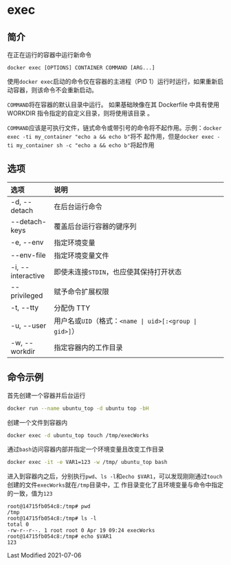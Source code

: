 # exec

## 简介

在正在运行的容器中运行新命令

```
docker exec [OPTIONS] CONTAINER COMMAND [ARG...]
```

使用`docker exec`启动的命令仅在容器的主进程（PID 1）运行时运行，如果重新启动容器，则该命令不会重新启动。

`COMMAND`将在容器的默认目录中运行。 如果基础映像在其 Dockerfile 中具有使用 WORKDIR 指令指定的自定义目录，则将使用该目录
。

`COMMAND`应该是可执行文件，链式命令或带引号的命令将不起作用。示例：`docker exec -ti my_container "echo a && echo b"`将不
起作用，但是`docker exec -ti my_container sh -c "echo a && echo b"`将起作用

## 选项

<style>
table th:first-of-type {
    width: 20%;
}
</style>

| 选项              | 说明                                                    |
| :---------------- | :------------------------------------------------------ |
| -d, --detach      | 在后台运行命令                                          |
| --detach-keys     | 覆盖后台运行容器的键序列                                |
| -e, --env         | 指定环境变量                                            |
| --env-file        | 指定环境变量文件                                        |
| -i, --interactive | 即使未连接`STDIN`，也应使其保持打开状态                 |
| --privileged      | 赋予命令扩展权限                                        |
| -t, --tty         | 分配伪 TTY                                              |
| -u, --user        | 用户名或`UID`（格式：`<name \| uid>[:<group \| gid>]`） |
| -w, --workdir     | 指定容器内的工作目录                                    |

## 命令示例

首先创建一个容器并后台运行

```bash
docker run --name ubuntu_top -d ubuntu top -bH
```

创建一个文件到容器内

```bash
docker exec -d ubuntu_top touch /tmp/execWorks
```

通过`bash`访问容器内部并指定一个环境变量且改变工作目录

```bash
docker exec -it -e VAR1=123 -w /tmp/ ubuntu_top bash
```

进入到容器内之后，分别执行`pwd`、`ls -l`和`echo $VAR1`，可以发现刚刚通过`touch`创建的文件`execWorks`就在`/tmp`目录中，工
作目录变化了且环境变量与命令中指定的一致，值为`123`

```
root@14715fb054c8:/tmp# pwd
/tmp
root@14715fb054c8:/tmp# ls -l
total 0
-rw-r--r--. 1 root root 0 Apr 19 09:24 execWorks
root@14715fb054c8:/tmp# echo $VAR1
123
```

Last Modified 2021-07-06
